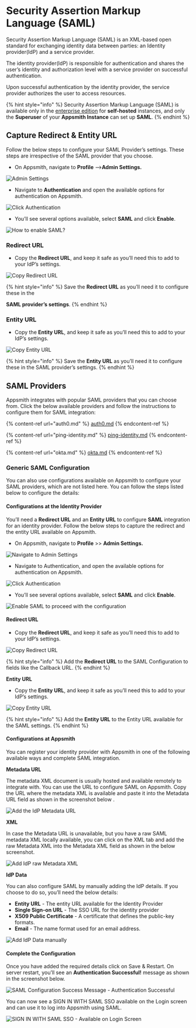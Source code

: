 # Security Assertion Markup Language (SAML)

Security Assertion Markup Language (SAML) is an XML-based open standard for exchanging identity data between parties: an Identity provider(IdP) and a service provider.

The identity provider(IdP) is responsible for authentication and shares the user’s identity and authorization level with a service provider on successful authentication.

Upon successful authentication by the identity provider, the service provider authorizes the user to access resources.

{% hint style="info" %}
Security Assertion Markup Language (SAML) is available only in the [enterprise edition](https://www.appsmith.com/pricing) for **self-hosted** instances, and only the **Superuser** of your **Appsmith Instance** can set up **SAML**.
{% endhint %}

## **Capture Redirect & Entity URL**

Follow the below steps to configure your SAML Provider’s settings. These steps are irrespective of the SAML provider that you choose.

* On Appsmith, navigate to **Profile** –->**Admin Settings.**

![Admin Settings](<../../../../.gitbook/assets/Appsmith-Admin-Settings (1).png>)

* Navigate to **Authentication** and open the available options for authentication on Appsmith.

![Click Authentication](<../../../../.gitbook/assets/Appsmith-Admin Settings-Authentication (1) (1).png>)

* You’ll see several options available, select **SAML** and click **Enable**.

![How to enable SAML?](../../../../.gitbook/assets/Appsmith-Admin-Settings-Authentication-SAML.png)

### Redirect URL

* Copy the **Redirect URL**, and keep it safe as you’ll need this to add to your IdP’s settings.

![Copy Redirect URL](../../../../.gitbook/assets/Appsmith-Admin-Settings-Authentication-SAML-Redirect-URL.png)

{% hint style="info" %}
Save the **Redirect URL** as you’ll need it to configure these in the&#x20;

**SAML provider’s settings**.
{% endhint %}

### Entity URL

* Copy the **Entity URL**, and keep it safe as you’ll need this to add to your IdP’s settings.

![Copy Entity URL](../../../../.gitbook/assets/Appsmith-Admin-Settings-Authentication-SAML-Entity-URL.png)

{% hint style="info" %}
Save the **Entity URL** as you’ll need it to configure these in the SAML provider’s settings.
{% endhint %}

## SAML Providers

Appsmith integrates with popular SAML providers that you can choose from. Click the below available providers and follow the instructions to configure them for SAML integration:

{% content-ref url="auth0.md" %}
[auth0.md](auth0.md)
{% endcontent-ref %}

{% content-ref url="ping-identity.md" %}
[ping-identity.md](ping-identity.md)
{% endcontent-ref %}

{% content-ref url="okta.md" %}
[okta.md](okta.md)
{% endcontent-ref %}

### **Generic SAML Configuration**

You can also use configurations available on Appsmith to configure your SAML providers, which are not listed here. You can follow the steps listed below to configure the details:

#### Configurations at the Identity Provider

You’ll need a **Redirect URL** and an **Entity URL** to configure **SAML** integration for an identity provider. Follow the below steps to capture the redirect and the entity URL available on Appsmith.

* On Appsmith, navigate to **Profile** >> **Admin Settings.**

![Navigate to Admin Settings](<../../../../.gitbook/assets/Appsmith-Admin-Settings (1).png>)

* Navigate to Authentication, and open the available options for authentication on Appsmith.

![Click Authentication](<../../../../.gitbook/assets/Appsmith-Admin Settings-Authentication (1) (1).png>)



* You’ll see several options available, select **SAML** and click **Enable**.

![Enable SAML to proceed with the configuration](../../../../.gitbook/assets/Appsmith-Admin-Settings-Authentication-SAML.png)

#### Redirect URL

* Copy the **Redirect URL**, and keep it safe as you’ll need this to add to your IdP’s settings.

![Copy Redirect URL](../../../../.gitbook/assets/Appsmith-Admin-Settings-Authentication-SAML-Redirect-URL.png)

{% hint style="info" %}
Add the **Redirect URL** to the SAML Configuration to fields like the Callback URL.
{% endhint %}

**Entity URL**

* Copy the **Entity URL**, and keep it safe as you’ll need this to add to your IdP’s settings.

![Copy Entity URL](../../../../.gitbook/assets/Appsmith-Admin-Settings-Authentication-SAML-Entity-URL.png)

{% hint style="info" %}
Add the **Entity URL** to the Entity URL available for the SAML settings.
{% endhint %}

#### Configurations at Appsmith

You can register your identity provider with Appsmith in one of the following available ways and complete SAML integration.

**Metadata URL**

The metadata XML document is usually hosted and available remotely to integrate with. You can use the URL to configure SAML on Appsmith. Copy the URL where the metadata XML is available and paste it into the Metadata URL field as shown in the screenshot below .

![Add the IdP Metadata URL](../../../../.gitbook/assets/Appsmith-Admin-Settings-Authentication-SAML-Metadata-URL.png)

**XML**

In case the Metadata URL is unavailable, but you have a raw SAML metadata XML locally available, you can click on the XML tab and add the raw Metadata XML into the Metadata XML field as shown in the below screenshot.

![Add IdP raw Metadata XML](../../../../.gitbook/assets/Appsmith-Admin-Settings-Authentication-SAML-XML.png)



**IdP Data**

You can also configure SAML by manually adding the IdP details. If you choose to do so, you’ll need the below details:

* **Entity URL** - The entity URL available for the Identity Provider
* **Single Sign-on URL** - The SSO URL for the identity provider
* **X509 Public Certificate** - A certificate that defines the public-key formats.
* **Email** - The name format used for an email address.

![Add IdP Data manually](../../../../.gitbook/assets/Appsmith-Admin-Settings-Authentication-SAML-IdP-Data.png)

#### Complete the Configuration

Once you have added the required details click on Save & Restart. On server restart, you’ll see an **Authentication Successful!** message as shown in the screenshot below.

![SAML Configuration Success Message - Authentication Successful](../../../../.gitbook/assets/Appsmith-SAML-Authentication-Successful.png)

You can now see a SIGN IN WITH SAML SSO available on the Login screen and can use it to log into Appsmith using SAML.

![SIGN IN WITH SAML SSO - Available on Login Screen](../../../../.gitbook/assets/Appsmith-Login-Screen-Shows-SAML.png)
